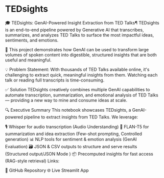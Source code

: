 # TEDsights
🎓 TEDsights: GenAI-Powered Insight Extraction from TED Talks¶
TEDsights is an end-to-end pipeline powered by Generative AI that transcribes, summarizes, and analyzes TED Talks to surface the most impactful ideas, sentiments, and emotions.

🎯 This project demonstrates how GenAI can be used to transform large volumes of spoken content into digestible, structured insights that are both useful and meaningful.

💡 Problem Statement:
With thousands of TED Talks available online, it's challenging to extract quick, meaningful insights from them. Watching each talk or reading full transcripts is time-consuming.

✅ Solution
TEDsights creatively combines multiple GenAI capabilities to automate transcription, summarization, and emotional analysis of TED Talks — providing a new way to mine and consume ideas at scale.

🔍 Executive Summary
This notebook showcases TEDsights, a GenAI-powered pipeline to extract insights from TED Talks. We leverage:

🎙️ Whisper for audio transcription (Audio Understanding)
🧠 FLAN-T5 for summarization and idea extraction (Few-shot prompting, Controlled generation)
📊 NLP tools for sentiment & emotion analysis (GenAI Evaluation)
🗃️ JSON & CSV outputs to structure and serve results (Structured output/JSON Mode )
📦 Precomputed insights for fast access (RAG-style retrieval)
Links:

📁 GitHub Repository
🌐 Live Streamlit App
